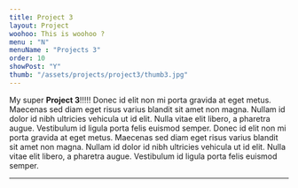 ```yaml
---
title: Project 3
layout: Project
woohoo: This is woohoo ?
menu : "N"
menuName : "Projects 3"
order: 10
showPost: "Y"
thumb: "/assets/projects/project3/thumb3.jpg"
---
```


My super **Project 3**!!!!!
Donec id elit non mi porta gravida at eget metus. Maecenas sed diam eget risus varius blandit sit amet non magna. Nullam id dolor id nibh ultricies vehicula ut id elit. Nulla vitae elit libero, a pharetra augue. Vestibulum id ligula porta felis euismod semper.
Donec id elit non mi porta gravida at eget metus. Maecenas sed diam eget risus varius blandit sit amet non magna. Nullam id dolor id nibh ultricies vehicula ut id elit. Nulla vitae elit libero, a pharetra augue. Vestibulum id ligula porta felis euismod semper.

 <hr />